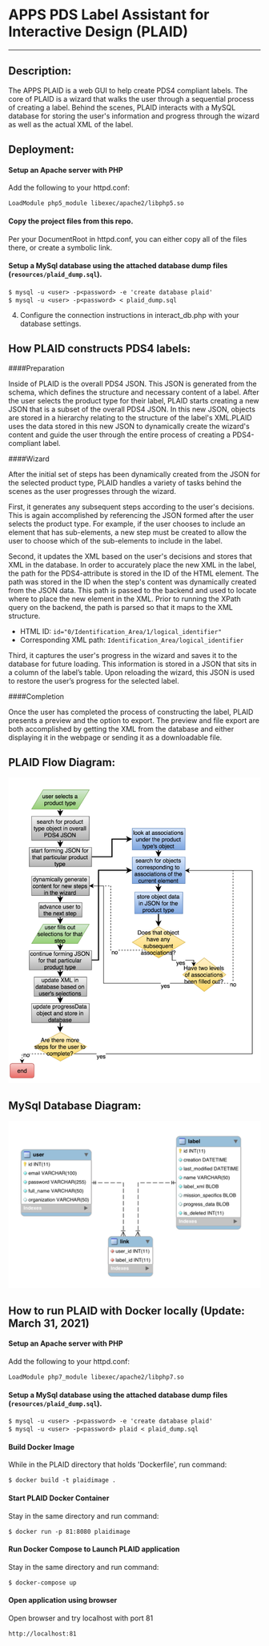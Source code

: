 # APPS PDS Label Assistant for Interactive Design (PLAID)

----

Description:
------------
The APPS PLAID is a web GUI to help create PDS4 compliant labels. The core of PLAID is a wizard that walks the user through a sequential process of creating a label. Behind the scenes, PLAID interacts with a MySQL database for storing the user's information and progress through the wizard as well as the actual XML of the label.

Deployment:
-----------
#### Setup an Apache server with PHP

Add the following to your httpd.conf:
```
LoadModule php5_module libexec/apache2/libphp5.so
```

#### Copy the project files from this repo.

Per your DocumentRoot in httpd.conf, you can either copy all of the files there, or create a symbolic link.

####  Setup a MySql database using the attached database dump files (```resources/plaid_dump.sql```).

```
$ mysql -u <user> -p<password> -e 'create database plaid'
$ mysql -u <user> -p<password> < plaid_dump.sql
```

4. Configure the connection instructions in interact_db.php with your database settings.

How PLAID constructs PDS4 labels:
-----------------------------------

####Preparation

Inside of PLAID is the overall PDS4 JSON. This JSON is generated from the schema, which defines the structure and necessary content of a label. After the user selects the product type for their label, PLAID starts creating a new JSON that is a subset of the overall PDS4 JSON. In this new JSON, objects are stored in a hierarchy relating to the structure of the label's XML.PLAID uses the data stored in this new JSON to dynamically create the wizard's content and guide the user through the entire process of creating a PDS4-compliant label.

####Wizard

After the initial set of steps has been dynamically created from the JSON for the selected product type, PLAID handles a variety of tasks behind the scenes as the user progresses through the wizard. 

First, it generates any subsequent steps according to the user's decisions. This is again accomplished by referencing the JSON formed after the user selects the product type. For example, if the user chooses to include an element that has sub-elements, a new step must be created to allow the user to choose which of the sub-elements to include in the label.

Second, it updates the XML based on the user's decisions and stores that XML in the database. In order to accurately place the new XML in the label, the path for the PDS4-attribute is stored in the ID of the HTML element. The path was stored in the ID when the step's content was dynamically created from the JSON data. This path is passed to the backend and used to locate where to place the new element in the XML. Prior to running the XPath query on the backend, the path is parsed so that it maps to the XML structure.

- HTML ID: ```id="0/Identification_Area/1/logical_identifier"```
- Corresponding XML path: ```Identification_Area/logical_identifier```

Third, it captures the user's progress in the wizard and saves it to the database for future loading. This information is stored in a JSON that sits in a column of the label’s table. Upon reloading the wizard, this JSON is used to restore the user’s progress for the selected label.

####Completion

Once the user has completed the process of constructing the label, PLAID presents a preview and the option to export. The preview and file export are both accomplished by getting the XML from the database and either displaying it in the webpage or sending it as a downloadable file.

PLAID Flow Diagram:
-----------------

![PLAID Flow](resources/plaid_flow.png "PLAID Flow Diagram")

MySql Database Diagram:
-----------------------

![DB Diagram](resources/db_diagram.png "DB Diagram")



## How to run PLAID with Docker locally (Update: March 31, 2021)

#### Setup an Apache server with PHP

Add the following to your httpd.conf:
```
LoadModule php7_module libexec/apache2/libphp7.so
```
####  Setup a MySql database using the attached database dump files (```resources/plaid_dump.sql```).

```
$ mysql -u <user> -p<password> -e 'create database plaid'
$ mysql -u <user> -p<password> plaid < plaid_dump.sql
```
####  Build Docker Image

While in the PLAID directory that holds 'Dockerfile', run command:

```
$ docker build -t plaidimage .
```

####  Start PLAID Docker Container

Stay in the same directory and run command:

```
$ docker run -p 81:8080 plaidimage
```

####  Run Docker Compose to Launch PLAID application

Stay in the same directory and run command:

```
$ docker-compose up
```

#### Open application using browser

Open browser and try localhost with port 81
```
http://localhost:81
```

